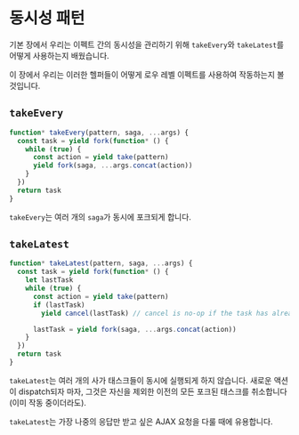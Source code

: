 # 동시성 패턴

기본 장에서 우리는 이펙트 간의 동시성을 관리하기 위해 `takeEvery`와 `takeLatest`를  어떻게 사용하는지 배웠습니다.

이 장에서 우리는 이러한 헬퍼들이 어떻게 로우 레벨 이펙트를 사용하여 작동하는지 볼 것입니다.

## `takeEvery`

```javascript
function* takeEvery(pattern, saga, ...args) {
  const task = yield fork(function* () {
    while (true) {
      const action = yield take(pattern)
      yield fork(saga, ...args.concat(action))
    }
  })
  return task
}
```

`takeEvery`는 여러 개의 `saga`가 동시에 포크되게 합니다.

## `takeLatest`

```javascript
function* takeLatest(pattern, saga, ...args) {
  const task = yield fork(function* () {
    let lastTask
    while (true) {
      const action = yield take(pattern)
      if (lastTask)
        yield cancel(lastTask) // cancel is no-op if the task has already terminated

      lastTask = yield fork(saga, ...args.concat(action))
    }
  })
  return task
}
```

`takeLatest`는 여러 개의 사가 태스크들이 동시에 실행되게 하지 않습니다. 새로운 액션이 dispatch되자 마자, 그것은 자신을 제외한 이전의 모든 포크된 태스크를 취소합니다 (이미 작동 중이더라도).

`takeLatest`는 가장 나중의 응답만 받고 싶은 AJAX 요청을 다룰 때에 유용합니다.
